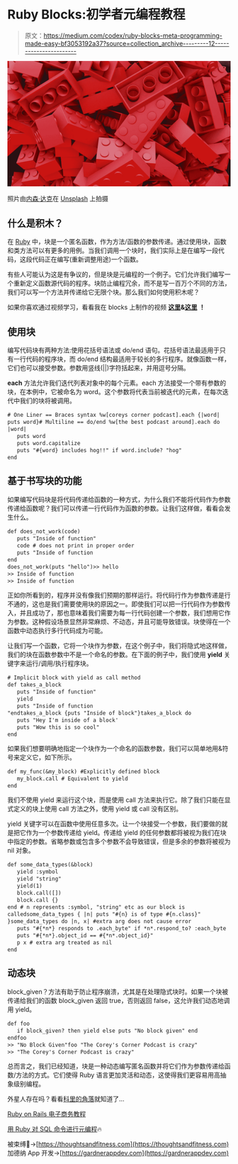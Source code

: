 # Ruby Blocks:初学者元编程教程

> 原文：<https://medium.com/codex/ruby-blocks-meta-programming-made-easy-bf3053192a37?source=collection_archive---------12----------------------->

![](img/c1fd0e337d4662866e642189d2cce15f.png)

照片由[内森·达克](https://unsplash.com/@nvte?utm_source=unsplash&utm_medium=referral&utm_content=creditCopyText)在 [Unsplash](https://unsplash.com/s/photos/blocks-red?utm_source=unsplash&utm_medium=referral&utm_content=creditCopyText) 上拍摄

## 什么是积木？

在 [Ruby](https://rubyapi.org/) 中，块是一个匿名函数，作为方法/函数的参数传递。通过使用块，函数和类方法可以有更多的用例。当我们调用一个块时，我们实际上是在编写一段代码，这段代码正在编写(重新调整用途)一个函数。

有些人可能认为这是有争议的，但是块是元编程的一个例子。它们允许我们编写一个重新定义函数源代码的程序。块防止编程冗余，而不是写一百万个不同的方法，我们可以写一个方法并传递给它无限个块。那么我们如何使用积木呢？

如果你喜欢通过视频学习，看看我在 blocks 上制作的视频 [**这里**](https://www.youtube.com/watch?v=DuTaOGvfMdA)**&**[**这里**](https://www.youtube.com/watch?v=XPSKvHMTRIE) **！**

## 使用块

编写代码块有两种方法:使用花括号语法或 do/end 语句。花括号语法最适用于只有一行代码的程序块，而 do/end 结构最适用于较长的多行程序。就像函数一样，它们也可以接受参数。参数用竖线(||)字符括起来，并用逗号分隔。

**each** 方法允许我们迭代列表对象中的每个元素。each 方法接受一个带有参数的块，在本例中，它被命名为 word。这个参数将代表当前被迭代的元素，在每次迭代中我们的块将被调用。

```
# One Liner == Braces syntax %w[coreys corner podcast].each {|word| puts word}# Multiline == do/end %w[the best podcast around].each do |word|
   puts word 
   puts word.capitalize
   puts "#{word} includes hog!!" if word.include? "hog"
end 
```

## **基于书写块的功能**

如果编写代码块是将代码传递给函数的一种方式，为什么我们不能将代码作为参数传递给函数呢？我们可以传递一行代码作为函数的参数。让我们这样做，看看会发生什么。

```
def does_not_work(code)
   puts "Inside of function"
   code # does not print in proper order 
   puts "Inside of function
end
does_not_work(puts "hello")>> hello
>> Inside of function
>> Inside of function
```

正如你所看到的，程序并没有像我们预期的那样运行。将代码行作为参数传递是行不通的，这也是我们需要使用块的原因之一。即使我们可以把一行代码作为参数传入，并且成功了，那也意味着我们需要为每一行代码创建一个参数，我们想用它作为参数。这种假设场景显然非常麻烦、不动态，并且可能导致错误。块使得在一个函数中动态执行多行代码成为可能。

让我们写一个函数，它将一个块作为参数，在这个例子中，我们将隐式地这样做，我们的块在函数参数中不是一个命名的参数。在下面的例子中，我们使用 **yield** 关键字来运行/调用/执行程序块。

```
# Implicit block with yield as call method 
def takes_a_block
   puts "Inside of function"
   yield
   puts "Inside of function
"endtakes_a_block {puts "Inside of block"}takes_a_block do 
   puts "Hey I'm inside of a block'
   puts "Wow this is so cool" 
end 
```

如果我们想要明确地指定一个块作为一个命名的函数参数，我们可以简单地用&符号来定义它，如下所示。

```
def my_func(&my_block) #Explicitly defined block
   my_block.call # Equivalent to yield 
end
```

我们不使用 yield 来运行这个块，而是使用 call 方法来执行它。除了我们只能在显式定义的块上使用 call 方法之外，使用 yield 或 call 没有区别。

yield 关键字可以在函数中使用任意多次。让一个块接受一个参数，我们要做的就是把它作为一个参数传递给 yield。传递给 yield 的任何参数都将被视为我们在块中指定的参数。省略参数或包含多个参数不会导致错误，但是多余的参数将被视为 nil 对象。

```
def some_data_types(&block)
   yield :symbol
   yield "string"
   yield(1)
   block.call([])
   block.call {}
end # n represents :symbol, "string" etc as our block is calledsome_data_types { |n| puts "#{n} is of type #{n.class}" }some_data_types do |n, x| #extra arg does not cause error
   puts "#{*n*} responds to .each_byte" if *n*.respond_to? :each_byte
   puts "#{*n*}.object_id == #{*n*.object_id}"
   p x # extra arg treated as nil
end
```

## 动态块

block_given？方法有助于防止程序崩溃，尤其是在处理隐式块时。如果一个块被传递给我们的函数 block_given 返回 true，否则返回 false，这允许我们动态地调用 yield。

```
def foo
   if block_given? then yield else puts "No block given" end
endfoo 
>> "No Block Given"foo "The Corey's Corner Podcast is crazy" 
>> "The Corey's Corner Podcast is crazy"
```

总而言之，我们已经知道，块是一种动态编写匿名函数并将它们作为参数传递给函数/方法的方式。它们使得 Ruby 语言更加灵活和动态，这使得我们更容易用高抽象级别编程。

外星人存在吗？看看[科里的角落](https://anchor.fm/coreys-corner)就知道了…

[Ruby on Rails 电子商务教程](https://www.youtube.com/watch?v=gAXs3xhfHVg)

[用 Ruby 对 SQL 命令进行元编程](https://www.youtube.com/watch?v=CiWkUQt4YEM)🔥

被束缚🍳->[https://thoughtsandfitness.com](https://thoughtsandfitness.com)
加德纳 App 开发->[https://gardnerappdev.com](https://gardnerappdev.com)